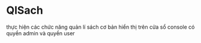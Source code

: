 # QlSach
thực hiện các chức năng quản lí sách cơ bản 
hiển thị trên cửa sổ console 
có quyền admin và quyền user
